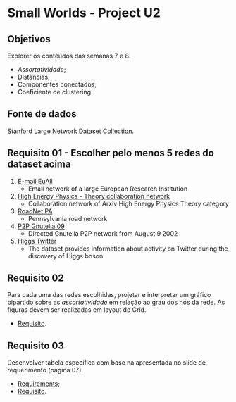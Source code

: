 # Small Worlds - Project U2

## Objetivos

Explorer os conteúdos das semanas 7 e 8.

- *Assortatividade*;
- Distâncias;
- Componentes conectados;
- Coeficiente de clustering.

## Fonte de dados

[Stanford Large Network Dataset Collection](https://snap.stanford.edu/data/).

## Requisito 01 - Escolher pelo menos 5 redes do dataset acima

1. [E-mail EuAll](https://snap.stanford.edu/data/email-EuAll.html)
    - Email network of a large European Research Institution
2. [High Energy Physics - Theory collaboration network](https://snap.stanford.edu/data/ca-HepTh.html)
    - Collaboration network of Arxiv High Energy Physics Theory category
3. [RoadNet PA](https://snap.stanford.edu/data/roadNet-PA.html)
    - Pennsylvania road network
4. [P2P Gnutella 09](https://snap.stanford.edu/data/p2p-Gnutella09.html)
    - Directed Gnutella P2P network from August 9 2002
5. [Higgs Twitter](https://snap.stanford.edu/data/higgs-twitter.html)
    - The dataset provides information about activity on Twitter during the discovery of Higgs boson

## Requisito 02

Para cada uma das redes escolhidas, projetar e interpretar um gráfico bipartido sobre as *assortatividade* em relação ao grau dos nós da rede. As figuras devem ser realizadas em layout de Grid.

- [Requisito](./Requisito_02/README.md).

## Requisito 03

Desenvolver tabela específica com base na apresentada no slide de requerimento (página 07).

- [Requirements](https://github.com/ivanovitchm/datastructure/blob/main/lessons/week_09/U2T2.pdf);
- [Requisito](./Requisito_03/README.md).
